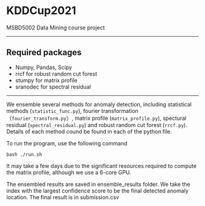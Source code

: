 # KDDCup2021
MSBD5002 Data Mining course project

--------
## Required packages
- Numpy, Pandas, Scipy
- rrcf for robust random cut forest
- stumpy for matrix profile
- sranodec for spectral residual

---------

We ensemble several methods for anomaly detection, including statistical methods (`statistic_func.py`), fourier transformation （`fourier_transform.py`）, matrix profile (`matrix_profile.py`), spectural residual (`spectral_residual.py`) and robust random cut forest (`rrcf.py`). Details of each method cound be found in each of the python file.

To run the program, use the following command 
```
bash ./run.sh
```

It may take a few days due to the significant resources required to compute the matrix profile, although we use a 6-core GPU. 

The ensembled results are saved in ensemble_results folder. We take the index with the largest confidence score to be the final detected anomaly location. The final result is in submission.csv
